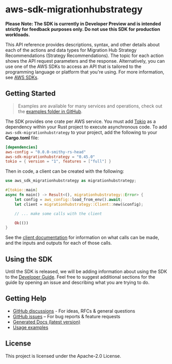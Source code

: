 # aws-sdk-migrationhubstrategy

**Please Note: The SDK is currently in Developer Preview and is intended strictly for
feedback purposes only. Do not use this SDK for production workloads.**

This API reference provides descriptions, syntax, and other details about each of the actions and data types for Migration Hub Strategy Recommendations (Strategy Recommendations). The topic for each action shows the API request parameters and the response. Alternatively, you can use one of the AWS SDKs to access an API that is tailored to the programming language or platform that you're using. For more information, see [AWS SDKs](http://aws.amazon.com/tools/#SDKs).

## Getting Started

> Examples are available for many services and operations, check out the
> [examples folder in GitHub](https://github.com/awslabs/aws-sdk-rust/tree/main/examples).

The SDK provides one crate per AWS service. You must add [Tokio](https://crates.io/crates/tokio)
as a dependency within your Rust project to execute asynchronous code. To add `aws-sdk-migrationhubstrategy` to
your project, add the following to your **Cargo.toml** file:

```toml
[dependencies]
aws-config = "0.0.0-smithy-rs-head"
aws-sdk-migrationhubstrategy = "0.45.0"
tokio = { version = "1", features = ["full"] }
```

Then in code, a client can be created with the following:

```rust
use aws_sdk_migrationhubstrategy as migrationhubstrategy;

#[tokio::main]
async fn main() -> Result<(), migrationhubstrategy::Error> {
    let config = aws_config::load_from_env().await;
    let client = migrationhubstrategy::Client::new(&config);

    // ... make some calls with the client

    Ok(())
}
```

See the [client documentation](https://docs.rs/aws-sdk-migrationhubstrategy/latest/aws_sdk_migrationhubstrategy/client/struct.Client.html)
for information on what calls can be made, and the inputs and outputs for each of those calls.

## Using the SDK

Until the SDK is released, we will be adding information about using the SDK to the
[Developer Guide](https://docs.aws.amazon.com/sdk-for-rust/latest/dg/welcome.html). Feel free to suggest
additional sections for the guide by opening an issue and describing what you are trying to do.

## Getting Help

* [GitHub discussions](https://github.com/awslabs/aws-sdk-rust/discussions) - For ideas, RFCs & general questions
* [GitHub issues](https://github.com/awslabs/aws-sdk-rust/issues/new/choose) – For bug reports & feature requests
* [Generated Docs (latest version)](https://awslabs.github.io/aws-sdk-rust/)
* [Usage examples](https://github.com/awslabs/aws-sdk-rust/tree/main/examples)

## License

This project is licensed under the Apache-2.0 License.

